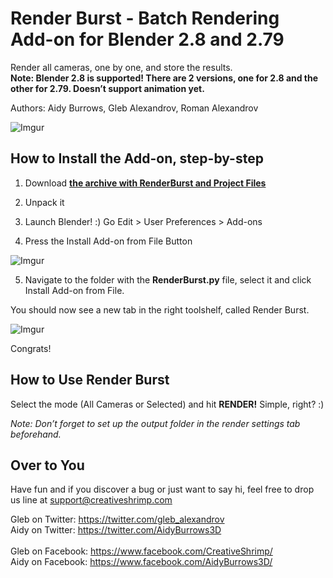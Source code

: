 # Render Burst - Batch Rendering Add-on for Blender 2.8 and 2.79

Render all cameras, one by one, and store the results. <br />
**Note: Blender 2.8 is supported! There are 2 versions, one for 2.8 and the other for 2.79. Doesn’t support animation yet.**

Authors: Aidy Burrows, Gleb Alexandrov, Roman Alexandrov<br />

![Imgur](https://i.imgur.com/VoyEm7D.jpg)


## How to Install the Add-on, step-by-step

1. Download **[the archive with RenderBurst and Project Files](https://github.com/VertStretch/RenderBurst/archive/master.zip)**

2. Unpack it

3. Launch Blender! :) Go Edit > User Preferences > Add-ons

4. Press the Install Add-on from File Button

![Imgur](https://i.imgur.com/lzxrXq6.png)

5. Navigate to the folder with the **RenderBurst.py** file, select it and click Install Add-on from File.<br />

You should now see a new tab in the right toolshelf, called Render Burst. 

![Imgur](https://i.imgur.com/UwBMOlq.png)

Congrats!<br />


## How to Use Render Burst

Select the mode (All Cameras or Selected) and hit **RENDER!** Simple, right? :)

*Note: Don’t forget to set up the output folder in the render settings tab beforehand.*


## Over to You

Have fun and if you discover a bug or just want to say hi, feel free to drop us line at support@creativeshrimp.com

Gleb on Twitter: https://twitter.com/gleb_alexandrov <br />
Aidy on Twitter: https://twitter.com/AidyBurrows3D <br /> <br />
Gleb on Facebook: https://www.facebook.com/CreativeShrimp/ <br />
Aidy on Facebook: https://www.facebook.com/AidyBurrows3D/ <br />
